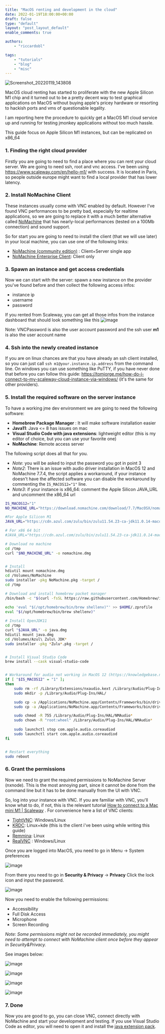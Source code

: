 ```yaml
---
title: "MacOS renting and development in the cloud"
date: 2022-01-19T18:00:00+00:00
draft: false
type: "default"
layout: "post_layout_default"
enable_comments: true

authors:
    - "riccardobl"

tags:
    - "tutorials"
    - "blog"
    - "misc"
---
```


![Screenshot_20220119_143808](https://user-images.githubusercontent.com/4943530/150141802-2e082357-7422-4405-b066-88947bf28642.png)

MacOS cloud renting has started to proliferate with the new Apple Silicon M1 chip and it turned out to be a pretty decent way to test graphical applications on MacOS without buying apple's pricey hardware or resorting to hackish ports and vms of questionable legality.

I am reporting here the procedure to quickly get a MacOS M1 cloud service up and running for testing jmonkey applications without too much hassle.

This guide focus on Apple Silicon M1 instances, but can be replicated on x86_64

### 1. Finding the right cloud provider
Firstly you are going to need to find a place where you can rent your cloud server.
We are going to need ssh, root and vnc access.
I've been using  https://www.scaleway.com/en/hello-m1/ with success. It is located in Paris, so people outside europe might want to find a local provider that has lower latency.


### 2. Install NoMachine Client
These instances usually come with VNC enabled by default. However I've found VNC performances to be pretty bad, especially for realtime applications, so we are going to replace it with a much better alternative called [NoMachine](https://nomachine.com) that has nearly-local performances (tested on a 100Mb connection) and sound support.

So for start you are going to need to install the client (that we will use later) in your local machine, you can use one of the following links:
- [NoMachine (community edition)](https://www.nomachine.com/download) : Client+Server single app 
- [NoMachine Enterprise Client](https://www.nomachine.com/product&p=NoMachine%20Enterprise%20Client): Client only


### 3. Spawn an instance and get access credentials

Now we can start with the server: spawn a new instance on the provider you've found before and then collect the following access infos:
- instance ip
- username
- password

If you rented from Scaleway, you can get all those infos from the instance dashboard that should look something like this
![image](https://user-images.githubusercontent.com/4943530/150140692-afa252df-0214-4d1d-abe8-bdc36cc38468.png)


Note: VNCPassword is also the user account password and the ssh user **m1** is also the user account name


### 4. Ssh into the newly created instance
If you are on linux chances are that you have already an ssh client installed, so  you can just call
`ssh m1@your.instance.ip.address`
from the command line.
On windows you can use something like PuTTY, if you have never done that before you can follow this guide: https://tomjorge.me/how-do-i-connect-to-my-scaleway-cloud-instance-via-windows/ (it's the same for other providers).



### 5. Install the required software on the server instance
To have a working jme dev environment we are going to need the following software:
- **Homebrew Package Manager** : It will make software installation easier 
- **Java11**: Java <= 8 has issues on mac
- **Visual Studio Code with java extensions**: lightweight editor  (this is my editor of choice, but you can use your favorite one)
- **NoMachine**: Remote access server 

The following script does all that for you.
- *Note*: you will be asked to input the password you got in point 3
- *Note2*: There is an issue with audio driver installation in MacOS 12 and NoMachine 7.7.4, the script applies a workaround, if your instance doesn't have the affected software you can disable the workaround by commenting the `IS_MACOS12="1"` line.
- *Note3*:  if your instance is x86_64: comment the Apple Silicon JAVA_URL and uncomment the x86_64 url



```bash
IS_MACOS12="1"
NO_MACHINE_URL="https://download.nomachine.com/download/7.7/MacOSX/nomachine_7.7.4_1.dmg"

#For Apple Silicon M1
JAVA_URL="https://cdn.azul.com/zulu/bin/zulu11.54.23-ca-jdk11.0.14-macosx_aarch64.dmg" 

# For x86 64 bit
#JAVA_URL="https://cdn.azul.com/zulu/bin/zulu11.54.23-ca-jdk11.0.14-macosx_x64.dmg" 

# Download no machine
cd /tmp
curl "$NO_MACHINE_URL" -o nomachine.dmg


# Install
hdiutil mount nomachine.dmg
cd /Volumes/NoMachine
sudo installer -pkg NoMachine.pkg -target /
cd /tmp

# Download and install homebrew packet manager
/bin/bash -c "$(curl -fsSL https://raw.githubusercontent.com/Homebrew/install/HEAD/install.sh)"

echo 'eval "$(/opt/homebrew/bin/brew shellenv)"' >> $HOME/.zprofile
eval "$(/opt/homebrew/bin/brew shellenv)"
    
# Install OpenJDK11
cd /tmp
curl "$JAVA_URL" -o java.dmg
hdiutil mount java.dmg
cd /Volumes/Azul\ Zulu\ JDK*
sudo installer -pkg *Zulu*.pkg -target /


# Install Visual Studio Code
brew install --cask visual-studio-code


# Workaround for audio not working in MacOS 12 (https://knowledgebase.nomachine.com/TR12S10423)
if [ "$IS_MACOS12" = "1" ];
then
    sudo rm -rf /Library/Extensions/nxaudio.kext /Library/Audio/Plug-Ins/HAL/NMAudio.driver /Library/Audio/Plug-Ins/HAL/NMAudioMic.driver
    sudo mkdir -p /Library/Audio/Plug-Ins/HAL/

    sudo cp -a /Applications/NoMachine.app/Contents/Frameworks/bin/drivers/NMAudio.driver    /Library/Audio/Plug-Ins/HAL/NMAudio.driver
    sudo cp -a /Applications/NoMachine.app/Contents/Frameworks/bin/drivers/NMAudioMic.driver /Library/Audio/Plug-Ins/HAL/NMAudioMic.driver

    sudo chmod -R 755 /Library/Audio/Plug-Ins/HAL/NMAudio*
    sudo chown -R "root:wheel" /Library/Audio/Plug-Ins/HAL/NMAudio*
    
    sudo launchctl stop com.apple.audio.coreaudiod
    sudo launchctl start com.apple.audio.coreaudiod
fi


# Restart everything
sudo reboot
```

### 6. Grant the permissions
Now we need to grant the required permissions to NoMachine Server (nxnode).
This is the most annoying part, since it cannot be done from the command line but it has to be done manually from the UI with VNC.

So, log into your instance with VNC. If you are familiar with VNC, you'll know what to do, if not, this is the relevant tutorial  [ How to connect to a Mac mini M1 | Scaleway](https://www.scaleway.com/en/docs/compute/apple-silicon/how-to/connect-to-mac-mini-m1/) .
For convenience here a list of VNC clients:
- [TightVNC](https://www.tightvnc.com/): Windows/Linux
- [KRDC](https://apps.kde.org/krdc/): Linux+kde  (this is the client i've been using while writing this guide)
- [Remmina](https://remmina.org/): Linux
- [RealVNC](https://www.realvnc.com) : Windows/Linux

Once you are logged into MacOS, you need to go in Menu -> System preferences

![image](https://user-images.githubusercontent.com/4943530/150140737-290aca3d-fcc1-4137-aa0a-16af3f428bb7.png)


From there you need to go in **Security & Privacy** -> **Privacy**
Click the lock icon and input the password.

![image](https://user-images.githubusercontent.com/4943530/150140767-3c6c9d41-f059-4306-b04d-049094add5e1.png)

Now you need to enable the following permissions:

-  Accessibility
- Full Disk Access
- Microphone
- Screen Recording

*Note: Some permissions might not be recorded immediately, you might need to attempt to connect with NoMachine client once before they appear in Security&Privacy.*

See images below:

![image](https://user-images.githubusercontent.com/4943530/150140816-6032181f-b304-4838-b720-347abdf6ebb6.png)

![image](https://user-images.githubusercontent.com/4943530/150140847-6ada472c-e0cb-4dfb-84b1-09d7c1e8aedb.png)

![image](https://user-images.githubusercontent.com/4943530/150140852-69df9de7-327f-4ca1-8678-f44ce4d7598b.png)

![image](https://user-images.githubusercontent.com/4943530/150140865-1c4b458e-4e12-4ce7-92b6-9827a76582c0.png)


### 7. Done
Now you are good to go, you can close VNC, connect directly with NoMachine and start your development and testing.
If you use Visual Studio Code as editor, you will need to open it and install the [java extension pack](https://marketplace.visualstudio.com/items?itemName=vscjava.vscode-java-pack).
